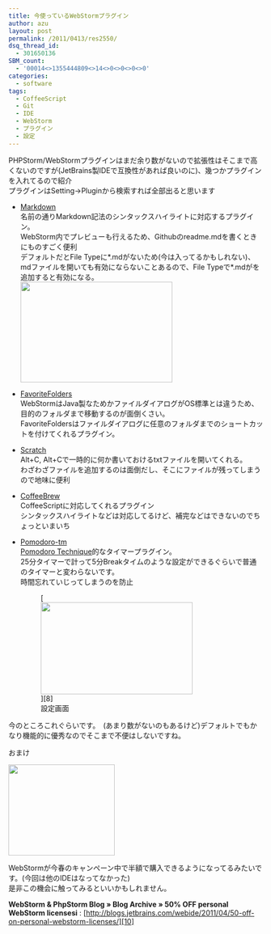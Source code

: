 ```yaml
---
title: 今使っているWebStormプラグイン
author: azu
layout: post
permalink: /2011/0413/res2550/
dsq_thread_id:
  - 301650136
SBM_count:
  - '00014<>1355444809<>14<>0<>0<>0<>0'
categories:
  - software
tags:
  - CoffeeScript
  - Git
  - IDE
  - WebStorm
  - プラグイン
  - 設定
---
```

PHPStorm/WebStormプラグインはまだ余り数がないので拡張性はそこまで高くないのですが(JetBrains製IDEで互換性があれば良いのに)、幾つかプラグインを入れてるので紹介  
プラグインはSetting->Pluginから検索すれば全部出ると思います

*   [Markdown][1]  
    名前の通りMarkdown記法のシンタックスハイライトに対応するプラグイン。  
    WebStorm内でプレビューも行えるため、Githubのreadme.mdを書くときにものすごく便利  
    デフォルトだとFile Typeに\*.mdがないため(今は入ってるかもしれない)、mdファイルを開いても有効にならないことあるので、File Typeで\*.mdがを追加すると有効になる。  
    [<img class="alignnone size-medium wp-image-2551" title="ss-2011-04-13-1" src="http://efcl.infol/wp-content/uploads/2011/04/ss-2011-04-13-1-300x199.png" alt="" width="300" height="199" />][2]
*   [FavoriteFolders][3]  
    WebStormはJava製なためかファイルダイアログがOS標準とは違うため、目的のフォルダまで移動するのが面倒くさい。  
    FavoriteFoldersはファイルダイアログに任意のフォルダまでのショートカットを付けてくれるプラグイン。
*   [Scratch][4]  
    Alt+C, Alt+Cで一時的に何か書いておけるtxtファイルを開いてくれる。  
    わざわざファイルを追加するのは面倒だし、そこにファイルが残ってしまうので地味に便利
*   [CoffeeBrew][5]  
    CoffeeScriptに対応してくれるプラグイン  
    シンタックスハイライトなどは対応してるけど、補完などはできないのでちょっといまいち
*   [Pomodoro-tm][6]  
    [Pomodoro Technique][7]的なタイマープラグイン。  
    25分タイマーで計って5分Breakタイムのような設定ができるぐらいで普通のタイマーと変わらないです。  
    時間忘れていじってしまうのを防止 
    <figure id="attachment_2552" style="width: 300px;" class="wp-caption alignnone">[<img class="size-medium wp-image-2552" title="ss-2011-04-13-2" src="http://efcl.infol/wp-content/uploads/2011/04/ss-2011-04-13-2-300x182.png" alt="" width="300" height="182" />][8]<figcaption class="wp-caption-text">設定画面</figcaption></figure></li> </ul> 
    今のところこれぐらいです。　(あまり数がないのもあるけど)デフォルトでもかなり機能的に優秀なのでそこまで不便はしないですね。
    
    おまけ
    
    [<img class="alignnone size-full wp-image-2554" title="WS_SpringOffer_2" src="http://efcl.infol/wp-content/uploads/2011/04/WS_SpringOffer_2.jpg" alt="" width="210" height="180" />][9]
    
    WebStormが今春のキャンペーン中で半額で購入できるようになってるみたいです。(今回は他のIDEはなってなかった)  
    是非この機会に触ってみるといいかもしれません。
    
    **WebStorm & PhpStorm Blog » Blog Archive » 50% OFF personal WebStorm licensesi**
    :   [http://blogs.jetbrains.com/webide/2011/04/50-off-on-personal-webstorm-licenses/][10]
    
    <div id="_mcePaste" class="mcePaste" style="position: absolute; left: -10000px; top: 0px; width: 1px; height: 1px; overflow: hidden;">
      JetBrains
    </div>

 [1]: http://plugins.intellij.net/plugin/?id=5970
 [2]: http://efcl.infol/wp-content/uploads/2011/04/ss-2011-04-13-1.png
 [3]: http://plugins.intellij.net/plugin/?webide&id=5940
 [4]: http://plugins.intellij.net/plugin/?webide&id=4428
 [5]: http://plugins.intellij.net/plugin/?webide&id=5920
 [6]: http://plugins.intellij.net/plugin/?webide&id=4954
 [7]: http://stack3.com/old/pomodoro_technique.html
 [8]: http://efcl.infol/wp-content/uploads/2011/04/ss-2011-04-13-2.png
 [9]: http://www.jetbrains.com/webstorm/buy/
 [10]: http://blogs.jetbrains.com/webide/2011/04/50-off-on-personal-webstorm-licenses/ "WebStorm & PhpStorm Blog » Blog Archive » 50% OFF personal WebStorm licenses"